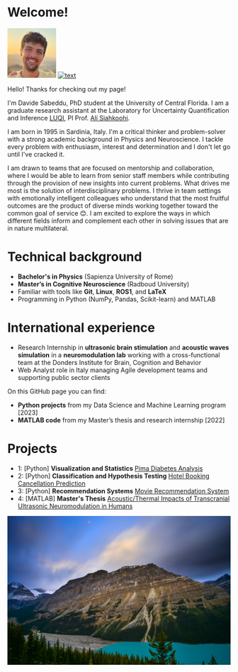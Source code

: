 # Welcome!
![alt text](image_0.jpg) [![text](https://img.shields.io/badge/LinkedIn-0077B5?style=for-the-badge&logo=linkedin&logoColor=white)](https://www.linkedin.com/in/davide-sabeddu/)

Hello! Thanks for checking out my page!

I'm Davide Sabeddu, PhD student at the University of Central Florida. I am a graduate research assistant at the Laboratory for Uncertainty Quantification and Inference [LUQI](https://luqigroup.github.io/), PI Prof. [Ali Siahkoohi](https://alisiahkoohi.github.io/). 

I am born in 1995 in Sardinia, Italy.
I'm a critical thinker and problem-solver with a strong academic background in Physics and Neuroscience. I tackle every problem with enthusiasm, interest and determination and I don't let go until I've cracked it.

I am drawn to teams that are focused on mentorship and collaboration, where I would be able to learn from senior staff members while contributing through the provision of new insights into current problems. What drives me most is the solution of interdisciplinary problems. I thrive in team settings with emotionally intelligent colleagues who understand that the most fruitful outcomes are the product of diverse minds working together toward the common goal of service :blush:. I am excited to explore the ways in which different fields inform and complement each other in solving issues that are in nature multilateral. 

# Technical background
- **Bachelor's in Physics** (Sapienza University of Rome)
- **Master’s in Cognitive Neuroscience** (Radboud University)   
- Familiar with tools like **Git**, **Linux**, **ROS1**, and **LaTeX**
- Programming in Python (NumPy, Pandas, Scikit-learn) and MATLAB 

# International experience
- Research Internship in **ultrasonic brain stimulation** and **acoustic waves simulation** in a **neuromodulation lab** working with a cross-functional team at the Donders Institute for Brain, Cognition and Behavior
- Web Analyst role in Italy managing Agile development teams and supporting public sector clients

On this GitHub page you can find:
- **Python projects** from my Data Science and Machine Learning program [2023]
- **MATLAB code** from my Master’s thesis and research internship [2022]

# Projects

* 1: [Python] **Visualization and Statistics** [Pima Diabetes Analysis](Project_1_Pima+Indians+Diabetes+Analysis.md)
* 2: [Python] **Classification and Hypothesis Testing** [Hotel Booking Cancellation Prediction](Project_2_Hotel+Booking+Cancellation+Prediction.md)
* 3: [Python] **Recommendation Systems** [Movie Recommendation System](Project_3_Movie+Recommendation.md)
* 4: [MATLAB] **Master's Thesis** [Acoustic/Thermal Impacts of Transcranial Ultrasonic Neuromodulation in Humans](Project_4_Ultrasonic.md)

![alt text](image_1.jpg)
